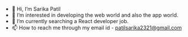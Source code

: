 - 👋 Hi, I’m Sarika Patil
- 👀 I’m interested in developing the web world and also the app world.
- 🌱 I’m currently searching a React developer job.
- 📫 How to reach me through my email id - patilsarika2321@gmail.com

<!---
Sarika4497/Sarika4497 is a ✨ special ✨ repository because its `README.md` (this file) appears on your GitHub profile.
You can click the Preview link to take a look at your changes.
--->
